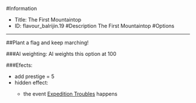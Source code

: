 #Information
 - Title: The First Mountaintop
 - ID: flavour_balrijin.19
#Description
The First Mountaintop
#Options

___
##Plant a flag and keep marching!

###AI weighting:
AI weights this option at 100


###Efects:<ul><li>add prestige = 5</li><li>hidden effect:</li><ul><li>the event [Expedition Troubles](../events/expedition_troubles.md) happens</li></ul></ul>
